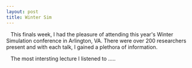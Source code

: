 ```yaml
---
layout: post
title: Winter Sim
---
```


&nbsp;&nbsp;&nbsp;This finals week, I had the pleasure of attending this year's Winter Simulation conference in Arlington, VA. There were over 200 researchers present and with each talk, I gained a plethora of information. 


&nbsp;&nbsp;&nbsp;The most intersting lecture I listened to
.....
